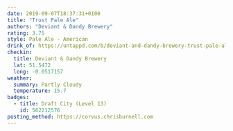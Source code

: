 ```yaml
---
date: 2019-09-07T18:37:31+0100
title: "Trust Pale Ale"
authors: "Deviant & Dandy Brewery"
rating: 3.75
style: Pale Ale - American
drink_of: https://untappd.com/b/deviant-and-dandy-brewery-trust-pale-ale/2051895
checkin:
  title: Deviant & Dandy Brewery
  lat: 51.5472
  long: -0.0517157
weather:
  summary: Partly Cloudy
  temperature: 15.7
badges:
  - title: Draft City (Level 13)
    id: 562212576
posting_method: https://corvus.chrisburnell.com
---
```

